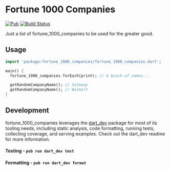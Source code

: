 # Fortune 1000 Companies
[![Pub](https://img.shields.io/pub/v/fortune_1000_companies.svg)](https://pub.dartlang.org/packages/random_users)
[![Build Status](https://travis-ci.org/bradybeck/fortune_1000_companies.svg?branch=master)](https://travis-ci.org/bradybeck/fortune_1000_companies)


Just a list of fortune_1000_companies to be used for the greater good.

## Usage

```dart
import 'package:fortune_1000_companies/fortune_1000_companies.dart';

main() {
  fortune_1000_companies.forEach(print); // A bunch of names...

  getRandomCompanyName(); // Safeway
  getRandomCompanyName(); // Walmart
}
```

## Development

fortune_1000_companies leverages the [dart_dev](https://github.com/Workiva/dart_dev) package for most of its
tooling needs, including static analysis, code formatting, running tests, collecting coverage,
and serving examples. Check out the dart_dev readme for more information.

#### Testing - `pub run dart_dev test`

#### Formatting - `pub run dart_dev format`
